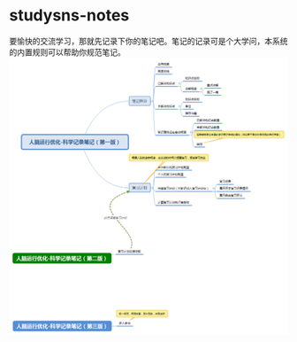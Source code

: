 # studysns-notes
要愉快的交流学习，那就先记录下你的笔记吧。笔记的记录可是个大学问，本系统的内置规则可以帮助你规范笔记。
![image](https://github.com/yangbin2ln/studysns-notes/blob/master/insproject-master/project-bootstrap/%E7%B3%BB%E7%BB%9F%E6%80%9D%E7%BB%B4%E5%AF%BC%E5%9B%BE.png)
